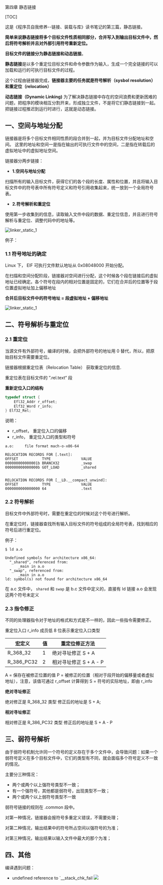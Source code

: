 第四章 静态链接

[TOC]


这是《程序员自我修养--链接、装载与库》读书笔记的第三篇，静态链接。

**简单来说静态链接将多个目标文件性质相同部分，合并写入到输出目标文件中，然后将符号解析并且对外部引用符号重新定位。**

**目标文件的链接分为静态链接和动态链接**。

**静态链接**是以多个重定位目标文件和命令参数作为输入，生成一个完全链接的可以加载和运行的可执行目标文件的过程。

这个过程由链接器完成，**链接器主要的任务就是符号解析（sysbol resolution） 和重定位（relocation）**

**动态链接（Dynamic Linking)** 为了解决静态链接中存在的空间浪费和更新困难的问题，把程序的模块相互分割开来，形成独立文件，不是将它们静态链接到一起。把链接过程推迟到运行时进行，这就是动态链接。

## 一、空间与地址分配
链接器是将多个目标文件相同性质的段合并到一起，并为目标文件分配地址和空间。
这里的地址和空间一是指在输出的可执行文件中的空间，二是指在转载后的虚拟地址中的虚拟地址空间。

链接器分两步链接：

- **1.空间与地址分配**

扫描所有的输入目标文件，获得它们的各个段的长度、属性和位置，并且将输入目标文件中的符号表中所有符号定义和符号引用收集起来，统一放到一个全局符号表。

- **2.符号解析和重定位**

使用第一步收集到的信息，读取输入文件中段的数据、重定位信息，并且进行符号解析与重定位、调整代码中的地址等。

![linker_static_1](media/linker_static_1.png)

例子：

### 1.1 符号地址的确定
Linux 下， ElF 可执行文件默认地址从 0x08048000 开始分配。

在扫描和空间分配阶段，链接器对空间进行分配，这个时候各个段在链接后的虚拟地址已经确定。各个符号在段内的相对位置是固定的，它们在合并后的位置等于段位置虚拟地址加上偏移地址

**合并后目标文件中的符号地址 = 段虚拟地址 + 偏移地址**

![linker_static_1](media/linker_static_2.png)


## 二、符号解析与重定位
### 2.1 重定位
当源文件有外部符号，编译的时候，会把外部符号的地址用 0 替代，所以，把原始目标文件需要重定位。

链接器根据重定位表（Relocation Table） 获取重定位的信息.

重定位表在目标文件的 ”.rel.text“ 段

**重新定位入口的结构**

```c
typedef struct {
    Efl32_Addr r_offset;
    Elf32_Word r_info;
} Elf32_Rel;
```
说明：

- r_offset， 重定位入口的偏移
- r_info， 重定位入口的类型和符号


```
a.o:     file format mach-o-x86-64

RELOCATION RECORDS FOR [.text]:
OFFSET           TYPE              VALUE
000000000000001b BRANCH32          _swap
000000000000000b GOT_LOAD          _shared


RELOCATION RECORDS FOR [__LD.__compact_unwind]:
OFFSET           TYPE              VALUE
0000000000000000 64                .text
```

### 2.2 符号解析
目标文件中外部符号时，需要在重定位的时候对这个符号进行解析。

在重定位时，链接器查找所有输入目标文件的符号组成的全局符号表，找到相应的符号后进行重定位。

例子：

```
$ ld a.o

Undefined symbols for architecture x86_64:
  "_shared", referenced from:
      _main in a.o
  "_swap", referenced from:
      _main in a.o
ld: symbol(s) not found for architecture x86_64
```
在 a.c 文件中， `shared` 和  `swap` 是 b.c 文件中定义的，直接有 ld 链接 a.o 会发现这两个符号未定义

### 2.3 指令修正
不同的处理器指令对于地址的格式和方式是不一样的，因此一些指令需要修正。

重定位入口 r_info 成员低 8 位表示重定位入口类型

 
| 宏定义 | 值 |重定位修正方法|
| --- | --- | --- |
| R_368_32| 1 | 绝对寻址修正 S + A | |
| R_386_PC32| 2 | 相对寻址修正 S + A - P|


A = 保存在被修正位置的值
P = 被修正的位置（相对于段开始的偏移量或者虚拟地址），注意，该值可通过 r_offset 计算得到
S = 符号的实际地址，即由 r_info

**绝对寻址修正**

绝对修正是 R_368_32 类型
修正后的地址是 S +  A;

**相对寻址修正**

相对修正是 R_386_PC32 类型
修正后的地址是 S + A - P

## 三、弱符号解析
由于弱符号机制允许同一个符号的定义存在于多个文件中，会导致问题：如果一个弱符号定义在多个目标文件中，它们的类型有不同，就会面临多个符号定义不一致的情况。

主要分三种情况：

- 两个或两个以上强符号类型不一致；
- 有一个强符号，其他都是弱符号，出现类型不一致；
- 两个或两个以上弱符号类型不一致

弱符号链接的规则在 .common 段中。

对第一种情况，链接器会报符号多重定义错误，不需要处理；

对第二种情况，输出结果中的符号所占空间以强符号的为准；

对第三种情况，输出结果以输入文件中最大的那个为准；


## 四、其他

编译遇到问题：

- undefined reference to `__stack_chk_fail
![](media/16175201373205.jpg)

